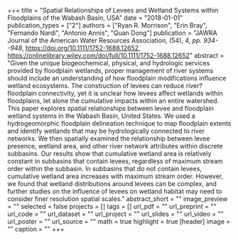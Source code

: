 +++
title = "Spatial Relationships of Levees and Wetland Systems within Floodplains of the Wabash Basin, USA"
date = "2018-01-01"
publication_types = ["2"]
authors = ["Ryan R. Morrison", "Erin Bray", "Fernando Nardi", "Antonio Annis", "Quan Dong"]
publication = "JAWRA Journal of the American Water Resources Association, (54), 4, _pp. 934--948_, https://doi.org/10.1111/1752-1688.12652, https://onlinelibrary.wiley.com/doi/full/10.1111/1752-1688.12652"
abstract = "Given the unique biogeochemical, physical, and hydrologic services provided by floodplain wetlands, proper management of river systems should include an understanding of how floodplain modifications influence wetland ecosystems. The construction of levees can reduce river?floodplain connectivity, yet it is unclear how levees affect wetlands within floodplains, let alone the cumulative impacts within an entire watershed. This paper explores spatial relationships between levee and floodplain wetland systems in the Wabash Basin, United States. We used a hydrogeomorphic floodplain delineation technique to map floodplain extents and identify wetlands that may be hydrologically connected to river networks. We then spatially examined the relationship between levee presence, wetland area, and other river network attributes within discrete subbasins. Our results show that cumulative wetland area is relatively constant in subbasins that contain levees, regardless of maximum stream order within the subbasin. In subbasins that do not contain levees, cumulative wetland area increases with maximum stream order. However, we found that wetland distributions around levees can be complex, and further studies on the influence of levees on wetland habitat may need to consider finer resolution spatial scales."
abstract_short = ""
image_preview = ""
selected = false
projects = []
tags = []
url_pdf = ""
url_preprint = ""
url_code = ""
url_dataset = ""
url_project = ""
url_slides = ""
url_video = ""
url_poster = ""
url_source = ""
math = true
highlight = true
[header]
image = ""
caption = ""
+++
